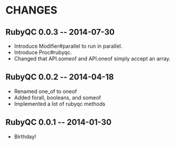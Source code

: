 # CHANGES

## RubyQC 0.0.3 -- 2014-07-30

* Introduce Modifier#parallel to run in parallel.
* Introduce Proc#rubyqc.
* Changed that API.someof and API.oneof simply accept an array.

## RubyQC 0.0.2 -- 2014-04-18

* Renamed one_of to oneof
* Added forall, booleans, and someof
* Implemented a lot of rubyqc methods

## RubyQC 0.0.1 -- 2014-01-30

* Birthday!
